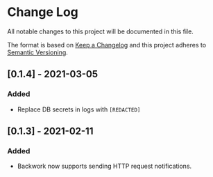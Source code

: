 # Change Log
All notable changes to this project will be documented in this file.

The format is based on [Keep a Changelog](http://keepachangelog.com/)
and this project adheres to [Semantic Versioning](http://semver.org/).

## [0.1.4] - 2021-03-05

### Added

- Replace DB secrets in logs with `[REDACTED]`

## [0.1.3] - 2021-02-11

### Added

- Backwork now supports sending HTTP request notifications.
